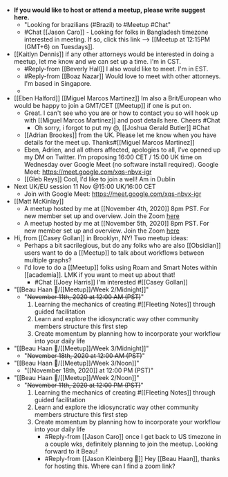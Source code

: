 - **If you would like to host or attend a meetup, please write suggest here.** 
    - "Looking for brazilians (#Brazil) to #Meetup #Chat"
    - #Chat [[Jason Caro]] - Looking for folks in Bangladesh timezone interested in meeting. If so, click this link --> [[Meetup at 12:15PM (GMT+6) on Tuesdays]].
- [[Kaitlyn Dennis]] if any other attorneys would be interested in doing a meetup, let me know and we can set up a time. I'm in CST.
    - #Reply-from [[Beverly Hall]] I also would like to meet.  I'm in EST.
    - #Reply-from [[Boaz Nazar]] Would love to meet with other attorneys. I'm based in Singapore.
    - 
- [[Eben Halford]] [[Miguel Marcos Martinez]] Im also a Brit/European who would be happy to join a GMT/CET [[Meetup]] if one is put on. 
    - Great. I can't see who you are or how to contact you so will hook up with [[Miguel Marcos Martinez]] and post details here. Cheers #Chat
        - Oh sorry, i forgot to put my @, [[Joshua Gerald Butler]] #Chat
    - [[Adrian Brookes]] from the UK.  Please let me know when you have details for the meet up.  Thanks#[[Miguel Marcos Martinez]]
    - Eben, Adrien, and all others affected, apologies to all, I’ve opened up my DM on Twitter. I’m proposing 16:00 CET / 15:00 UK time on Wednesday over Google Meet (no software install required). Google Meet: https://meet.google.com/xqs-nbvx-igr
    - [[Gleb Reys]] Cool, I'd like to join a well! Am in Dublin
- Next UK/EU session 11 Nov @15:00 UK/16:00 CET
    - Join with Google Meet: https://meet.google.com/xqs-nbvx-igr
- [[Matt McKinlay]]
    - A meetup hosted by me at [[November 4th, 2020]] 8pm PST. For new member set up and overview.  Join the Zoom [here](https://us02web.zoom.us/j/85386732166?pwd=Q09sK3dLNzZEejZkN0ZkM3NvazJ5QT09)
    - A meetup hosted by me at [[November 5th, 2020]] 8pm PST. For new member set up and overview.  Join the Zoom [here](https://zoom.us/meeting/86465534544)
- Hi, from [[Casey Gollan]] in Brooklyn, NY! Two meetup ideas: 
    - Perhaps a bit sacrilegious, but do any folks who are also [[Obsidian]] users want to do a [[Meetup]] to talk about workflows between multiple graphs? 
    - I'd love to do a [[Meetup]] folks using Roam and Smart Notes within [[academia]]. LMK if you want to meet up about that!
        - #Chat [[Joey Harris]] I'm interested #[[Casey Gollan]]
- "[[Beau Haan 📌/[[Meetup]]/Week 2/Midnight]]"
    - "~~November 11th, 2020 at 12:00 AM (PST)~~"
        1. Learning the mechanics of creating #[[Fleeting Notes]] through guided facilitation 
        2. Learn and explore the idiosyncratic way other community members structure this first step
        3. Create momentum by planning how to incorporate your workflow into your daily life
- "[[Beau Haan 📌/[[Meetup]]/Week 3/Midnight]]"
    - "~~November 18th, 2020 at 12:00 AM (PST)~~"
- "[[Beau Haan 📌/[[Meetup]]/Week 3/Noon]]"
    - "[[November 18th, 2020]] at 12:00 PM (PST)"
- "[[Beau Haan 📌/[[Meetup]]/Week 2/Noon]]"
    - "~~November 11th, 2020 at 12:00 PM (PST)~~"
        1. Learning the mechanics of creating #[[Fleeting Notes]] through guided facilitation 
        2. Learn and explore the idiosyncratic way other community members structure this first step
        3. Create momentum by planning how to incorporate your workflow into your daily life
            - #Reply-from [[Jason Caro]] once I get back to US timezone in a couple wks, definitely planning to join the meetup. Looking forward to it Beau!
            - #Reply-from [[Jason Kleinberg 🎻]] Hey [[Beau Haan]], thanks for hosting this. Where can I find a zoom link?
